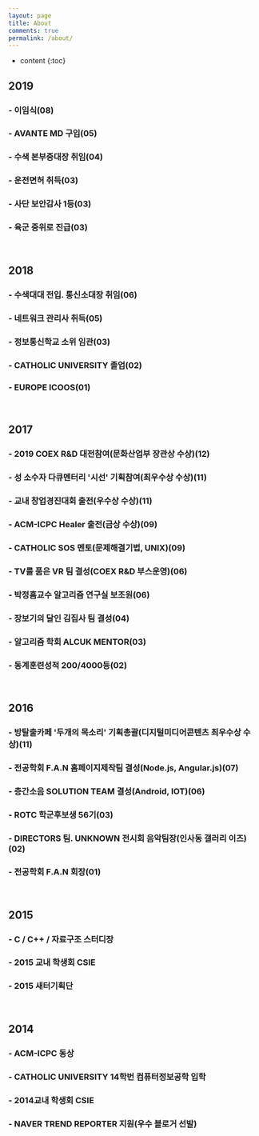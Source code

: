 ```yaml
---
layout: page
title: About
comments: true
permalink: /about/
---
```


* content
{:toc}

## **2019**
### - 이임식(08)

### - AVANTE MD 구입(05)

### - 수색 본부중대장 취임(04)

### - 운전면허 취득(03)

### - 사단 보안감사 1등(03)

### - 육군 중위로 진급(03)       

​        



## **2018**

### - 수색대대 전입. 통신소대장 취임(06)

### - 네트워크 관리사 취득(05)

### - 정보통신학교 소위 임관(03)

### - CATHOLIC UNIVERSITY 졸업(02)

### - EUROPE ICOOS(01)

​        



## **2017**

### - 2019 COEX R&D 대전참여(문화산업부 장관상 수상)(12)

### - 성 소수자 다큐멘터리 '시선' 기획참여(최우수상 수상)(11)

### - 교내 창업경진대회 출전(우수상 수상)(11)

### - ACM-ICPC Healer 출전(금상 수상)(09)

### - CATHOLIC SOS 멘토(문제해결기법, UNIX)(09)

### - TV를 품은 VR 팀 결성(COEX R&D 부스운영)(06)

### - 박정흠교수 알고리즘 연구실 보조원(06)

### - 장보기의 달인 김집사 팀 결성(04)

### - 알고리즘 학회 ALCUK MENTOR(03)

### - 동계훈련성적 200/4000등(02)        

​        



## **2016**

### - 방탈출카페 '두개의 목소리' 기획총괄(디지털미디어콘텐츠 최우수상 수상)(11)

### - 전공학회 F.A.N 홈페이지제작팀 결성(Node.js, Angular.js)(07)

### - 층간소음 SOLUTION TEAM 결성(Android, IOT)(06)

### - ROTC 학군후보생 56기(03)

### - DIRECTORS 팀. UNKNOWN 전시회 음악팀장(인사동 갤러리 이즈)(02)

### - 전공학회 F.A.N 회장(01)

​        



## **2015**

### - C / C++ / 자료구조 스터디장

### - 2015 교내 학생회 CSIE

### - 2015 새터기획단      

​    



## **2014**

### - ACM-ICPC 동상

### - CATHOLIC UNIVERSITY 14학번 컴퓨터정보공학 입학

###  - 2014교내 학생회 CSIE

### - NAVER TREND REPORTER 지원(우수 블로거 선발)